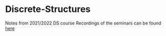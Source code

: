 # Discrete-Structures
Notes from 2021/2022 DS course
Recordings of the seminars can be found [here]([https://link-url-here.org](https://www.youtube.com/playlist?list=PLlRbIRveYayb1zDcwqtCEEtrVnt6lqwcd)) 
